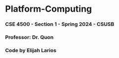 # Platform-Computing
### CSE 4500 - Section 1 - Spring 2024 - CSUSB
### Professor: Dr. Quon
### Code by Elijah Larios
